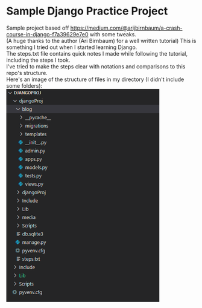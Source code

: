 # Sample Django Practice Project
Sample project based off https://medium.com/@arijbirnbaum/a-crash-course-in-django-f7a39629e7e0 with some tweaks.\
(A huge thanks to the author (Ari Birnbaum) for a well written tutorial)
This is something I tried out when I started learning Django.\
The steps.txt file contains quick notes I made while following the tutorial, including the steps I took.\
I've tried to make the steps clear with notations and comparisons to this repo's structure.\
Here's an image of the structure of files in my directory (I didn't include some folders):\
![alt text](https://github.com/bavaz/django-practice-project1/blob/main/djangoProj/FileStructure.PNG?raw=true)
